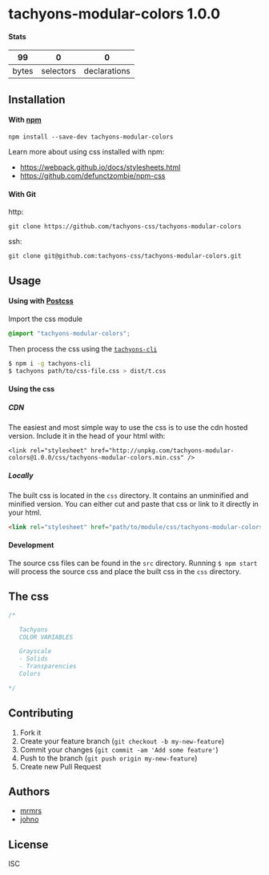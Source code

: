 # tachyons-modular-colors 1.0.0



#### Stats

99 | 0 | 0
---|---|---
bytes | selectors | declarations

## Installation

#### With [npm](https://npmjs.com)

```
npm install --save-dev tachyons-modular-colors
```

Learn more about using css installed with npm:
* https://webpack.github.io/docs/stylesheets.html
* https://github.com/defunctzombie/npm-css

#### With Git

http:
```
git clone https://github.com/tachyons-css/tachyons-modular-colors
```

ssh:
```
git clone git@github.com:tachyons-css/tachyons-modular-colors.git
```

## Usage

#### Using with [Postcss](https://github.com/postcss/postcss)

Import the css module

```css
@import "tachyons-modular-colors";
```

Then process the css using the [`tachyons-cli`](https://github.com/tachyons-css/tachyons-cli)

```sh
$ npm i -g tachyons-cli
$ tachyons path/to/css-file.css > dist/t.css
```

#### Using the css

##### CDN
The easiest and most simple way to use the css is to use the cdn hosted version. Include it in the head of your html with:

```
<link rel="stylesheet" href="http://unpkg.com/tachyons-modular-colors@1.0.0/css/tachyons-modular-colors.min.css" />
```

##### Locally
The built css is located in the `css` directory. It contains an unminified and minified version.
You can either cut and paste that css or link to it directly in your html.

```html
<link rel="stylesheet" href="path/to/module/css/tachyons-modular-colors">
```

#### Development

The source css files can be found in the `src` directory.
Running `$ npm start` will process the source css and place the built css in the `css` directory.

## The css

```css
/*

   Tachyons
   COLOR VARIABLES

   Grayscale
   - Solids
   - Transparencies
   Colors

*/
```

## Contributing

1. Fork it
2. Create your feature branch (`git checkout -b my-new-feature`)
3. Commit your changes (`git commit -am 'Add some feature'`)
4. Push to the branch (`git push origin my-new-feature`)
5. Create new Pull Request

## Authors

* [mrmrs](http://mrmrs.io)
* [johno](http://johnotander.com)

## License

ISC

